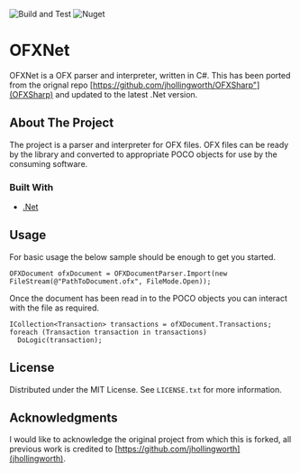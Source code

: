 ![Build and Test](https://github.com/LiamPietralla/OFXNet/actions/workflows/dotnet.yml/badge.svg) ![Nuget](https://img.shields.io/nuget/v/OFXNet.Parser)

# OFXNet

OFXNet is a OFX parser and interpreter, written in C#. This has been ported from the orignal repo [https://github.com/jhollingworth/OFXSharp"](OFXSharp) and updated to the latest .Net version.

## About The Project

The project is a parser and interpreter for OFX files. OFX files can be ready by the library and converted to appropriate POCO objects for use by the consuming software.

### Built With

* [.Net](https://dotnet.microsoft.com/en-us/)

## Usage
For basic usage the below sample should be enough to get you started.
```
OFXDocument ofxDocument = OFXDocumentParser.Import(new FileStream(@"PathToDocument.ofx", FileMode.Open));
```

Once the document has been read in to the POCO objects you can interact with the file as required.
```
ICollection<Transaction> transactions = ofXDocument.Transactions;
foreach (Transaction transaction in transactions)
  DoLogic(transaction);
```

## License

Distributed under the MIT License. See `LICENSE.txt` for more information.

## Acknowledgments

I would like to acknowledge the original project from which this is forked, all previous work is credited to [https://github.com/jhollingworth](jhollingworth). 